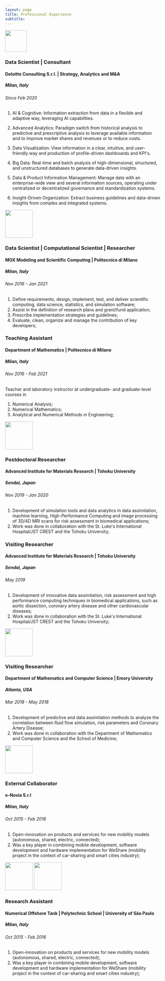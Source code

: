 ```yaml
---
layout: page
title: Professional Experience
subtitle:
---
```


<img style="align: right;" src="{{ url }}/assets/img/DLT-01.jpg" height="70">

### Data Scientist | Consultant
#### Deloitte Consulting S.r.l. | Strategy, Analytics and M&A
##### Milan, Italy
###### Since Feb 2020

1. AI & Cognitive:
Information extraction from data in a flexible and adaptive way, leveraging AI capabilities.

2. Advanced Analytics:
Paradigm switch from historical analysis to predictive and prescriptive analysis to leverage available information and to improve market shares and revenues or to reduce costs.

3. Data Visualization:
View information in a clear, intuitive, and user-friendly way and production of profile-driven dashboards and KPI's.

4. Big Data:
Real-time and batch analysis of high-dimensional, structured, and unstructured databases to generate data-driven insights.

5. Data & Product Information Management:
Manage data with an enterprise-wide view and several information sources, operating under centralized or decentralized governance and standardization systems.

6. Insight-Driven Organization:
Extract business guidelines and data-driven insights from complex and integrated systems.

<img style="align: right;" src="{{ url }}/assets/img/logo_polimi_01.png" height="90">

### Data Scientist | Computational Scientist | Researcher
#### MOX Modeling and Scientific Computing | Politecnico di Milano
##### Milan, Italy
###### Nov 2016 - Jan 2021

1. Define requirements, design, implement, test, and deliver scientific computing, data science, statistics, and simulation software;
2. Assist in the definition of research plans and grant/fund application;
3. Prescribe implementation strategies and guidelines;
4. Evaluate, clean, organize and manage the contribution of key developers;

### Teaching Assistant
#### Department of Mathematics | Politecnico di Milano
##### Milan, Italy
###### Nov 2016 - Feb 2021

Teacher and laboratory instructor at undergraduate- and graduate-level courses in
1. Numerical Analysis;
2. Numerical Mathematics;
3. Analytical and Numerical Methods in Engineering;

<img style="align: right;" src="{{ url }}/assets/img/logo_tohoku_01.png" height="90">

### Postdoctoral Researcher
#### Advanced Institute for Materials Research | Tohoku University
##### Sendai, Japan
###### Nov 2019 - Jan 2020

1. Development of simulation tools and data analytics in data assimilation, machine learning, High-Performance Computing and image processing of 3D/4D MRI scans for risk assessment in biomedical applications;
2. Work was done in collaboration with the St. Luke's International Hospital/JST CREST and the Tohoku University;

### Visiting Researcher
#### Advanced Institute for Materials Research | Tohoku University
##### Sendai, Japan
###### May 2019

1. Development of innovative data assimilation, risk assessment and high performance computing techniques in biomedical applications, such as aortic dissection, coronary artery disease and other cardiovascular diseases;
2. Work was done in collaboration with the St. Luke's International Hospital/JST CREST and the Tohoku University;

<img style="align: right;" src="{{ url }}/assets/img/logo_emory_02.png" height="90">

### Visiting Researcher
#### Department of Mathematics and Computer Science | Emory University
##### Atlanta, USA
###### Mar 2018 - May 2018

1. Development of predictive and data assimilation methods to analyze the correlation between fluid flow simulation, risk parameters and Coronary Artery Disease;
2. Work was done in collaboration with the Department of Mathematics and Computer Science and the School of Medicine;

<img style="align: right;" src="{{ url }}/assets/img/logo_enovia_01.png" height="90">

### External Collaborator
#### e-Novia S.r.l
##### Milan, Italy
###### Oct 2015 - Feb 2016

1. Open-innovation on products and services for new mobility models (autonomous, shared, electric, connected);
2. Was a key player in combining mobile development, software development and hardware implementation for WeShare (mobility project in the context of car-sharing and smart cities industry);

<img style="align: right;" src="{{ url }}/assets/img/logo_poliusp_01.jpg" height="90">
<img style="align: right;" src="{{ url }}/assets/img/logo_tpn_01.jpeg" height="90">

### Research Assistant
#### Numerical Offshore Tank | Polytechnic School | University of São Paulo
##### Milan, Italy
###### Oct 2015 - Feb 2016

1. Open-innovation on products and services for new mobility models (autonomous, shared, electric, connected);
2. Was a key player in combining mobile development, software development and hardware implementation for WeShare (mobility project in the context of car-sharing and smart cities industry);

